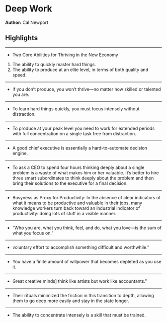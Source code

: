 # Deep Work  
**Author:** Cal Newport

## Highlights

---

- Two Core Abilities for Thriving in the New Economy
1. The ability to quickly master hard things.
2. The ability to produce at an elite level, in terms of both quality and speed.


---

-  If you don’t produce, you won’t thrive—no matter how skilled or talented you are.

---

-  To learn hard things quickly, you must focus intensely without distraction.

---

- To produce at your peak level you need to work for extended periods with full concentration on a single task free from distraction. 

---

- A good chief executive is essentially a hard-to-automate decision engine,

---

- To ask a CEO to spend four hours thinking deeply about a single problem is a waste of what makes him or her valuable. It’s better to hire three smart subordinates to think deeply about the problem and then bring their solutions to the executive for a final decision.

---

- Busyness as Proxy for Productivity: In the absence of clear indicators of what it means to be productive and valuable in their jobs, many knowledge workers turn back toward an industrial indicator of productivity: doing lots of stuff in a visible manner.

---

- “Who you are, what you think, feel, and do, what you love—is the sum of what you focus on.”

---

- voluntary effort to accomplish something difficult and worthwhile.”

---

- You have a finite amount of willpower that becomes depleted as you use it.

---

- Great creative minds] think like artists but work like accountants.”


---

- Their rituals minimized the friction in this transition to depth, allowing them to go deep more easily and stay in the state longer.

---

- The ability to concentrate intensely is a skill that must be trained.

